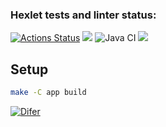 ### Hexlet tests and linter status:
[![Actions Status](https://github.com/Maxonquall/java-project-71/actions/workflows/hexlet-check.yml/badge.svg)](https://github.com/Maxonquall/java-project-71/actions)
<a href="https://codeclimate.com/github/Maxonquall/java-project-71/maintainability"><img src="https://api.codeclimate.com/v1/badges/41afcdb9f857e2ee4374/maintainability" /></a>
![Java CI](https://github.com/Maxonquall/java-project-71/actions/workflows/main.yml/badge.svg)
<a href="https://codeclimate.com/github/Maxonquall/java-project-71/test_coverage"><img src="https://api.codeclimate.com/v1/badges/41afcdb9f857e2ee4374/test_coverage" /></a>


## Setup

```bash
make -C app build
```

[![Difer](https://asciinema.org/a/2IbNt7wZqowzHMxYO4CvA2PxV.svg)](https://asciinema.org/a/2IbNt7wZqowzHMxYO4CvA2PxV)
